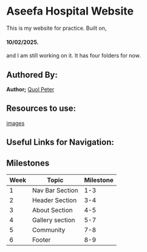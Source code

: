 # Aseefa Hospital Website

This is my website for practice. Built on,

#### 10/02/2025.
and I am still working on it. It has four folders for now.

## Authored By:

**Author;**
[Quol Peter](https://github.com/quol04)

## Resources to use:

[images](./images/logo.png)

## Useful Links for Navigation:

## Milestones

| Week | Topic | Milestone |
| ------ |------ | ------- |
|1 | Nav Bar Section | 1-3 |
|2 | Header Section | 3-4 |
|3 | About Section | 4-5 |
|4 | Gallery section|5-7 |
|5 | Community | 7-8 |
|6 |Footer | 8-9|

